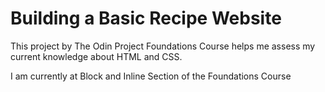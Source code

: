 <h1>Building a Basic Recipe Website</h1>

<p>This project by The Odin Project Foundations Course
helps me assess my current knowledge about HTML and CSS.</p>

<p>I am currently at Block and Inline Section of the Foundations Course</p>